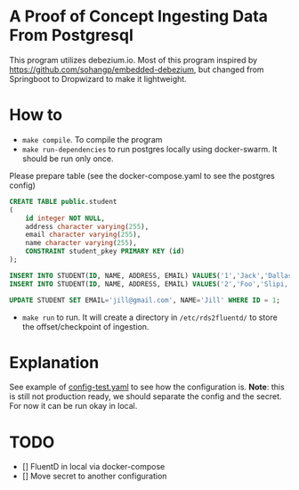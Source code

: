 # A Proof of Concept Ingesting Data From Postgresql

This program utilizes debezium.io. Most of this program inspired by https://github.com/sohangp/embedded-debezium, but changed  from Springboot to Dropwizard to make it lightweight.

# How to
- `make compile`. To compile the program
- `make run-dependencies` to run postgres locally using docker-swarm. It should be run only once.

Please prepare table (see the docker-compose.yaml to see the postgres config)
```sql
CREATE TABLE public.student
(
    id integer NOT NULL,
    address character varying(255),
    email character varying(255),
    name character varying(255),
    CONSTRAINT student_pkey PRIMARY KEY (id)
);

INSERT INTO STUDENT(ID, NAME, ADDRESS, EMAIL) VALUES('1','Jack','Dallas, TX','jack@gmail.com');
INSERT INTO STUDENT(ID, NAME, ADDRESS, EMAIL) VALUES('2','Foo','Slipi, JKT','foo@gmail.com');

UPDATE STUDENT SET EMAIL='jill@gmail.com', NAME='Jill' WHERE ID = 1; 
```

- `make run` to run. It will create a directory in `/etc/rds2fluentd/` to store the offset/checkpoint of ingestion.

# Explanation

See example of [config-test.yaml](./rds2fluentd/config-test.yaml) to see how the configuration is. 
**Note**: this is still not production ready, we should separate the config and the secret.
For now it can be run okay in local. 

# TODO
- [] FluentD in local via docker-compose
- [] Move secret to another configuration